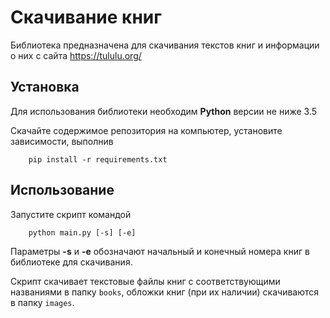 # Cкачивание книг

Библиотека предназначена для скачивания текстов книг и информации о них с сайта https://tululu.org/

## Установка

Для использования библиотеки необходим **Python** версии не ниже 3.5

Скачайте содержимое репозитория на компьютер, установите зависимости, выполнив

        pip install -r requirements.txt

## Использование

Запустите скрипт командой

        python main.py [-s] [-e]

Параметры **-s** и  **-e** обозначают начальный и конечный номера книг в библиотеке для скачивания.

Скрипт скачивает текстовые файлы книг с соответствующими названиями в папку `books`, обложки книг (при их наличии) скачиваются в папку `images`.
